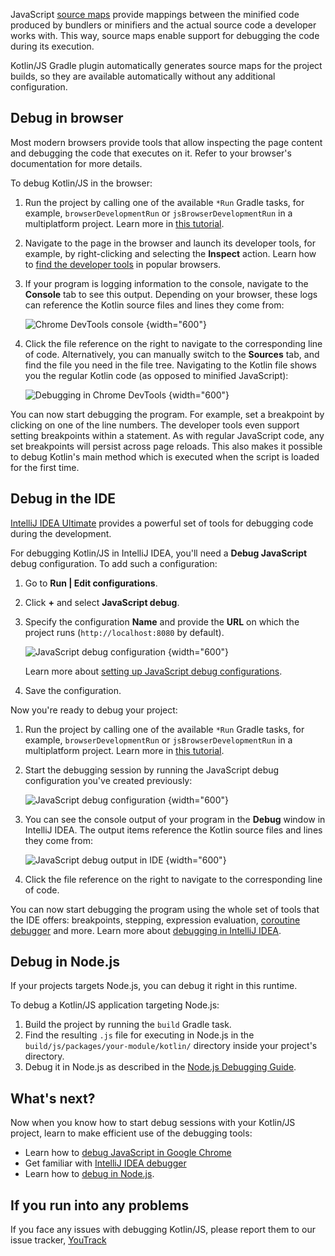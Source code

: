 [//]: # (title: Debug Kotlin/JS code)

JavaScript [source maps](https://www.html5rocks.com/en/tutorials/developertools/sourcemaps/) provide mappings between
the minified code produced by bundlers or minifiers and the actual source code a developer works with. This way, source
maps enable support for debugging the code during its execution.

Kotlin/JS Gradle plugin automatically generates source maps for the project builds, so they are available automatically
without any additional configuration.

## Debug in browser

Most modern browsers provide tools that allow inspecting the page content and debugging the code that executes
on it. Refer to your browser's documentation for more details.

To debug Kotlin/JS in the browser:

1. Run the project by calling one of the available `*Run` Gradle tasks, for example, `browserDevelopmentRun` or
   `jsBrowserDevelopmentRun` in a multiplatform project.
   Learn more in [this tutorial](running-kotlin-js.md#run-the-browser-target).
2. Navigate to the page in the browser and launch its developer tools, for example, by right-clicking and
   selecting the **Inspect** action. Learn how to [find the developer tools](https://balsamiq.com/support/faqs/browserconsole/)
   in popular browsers.
3. If your program is logging information to the console, navigate to the **Console** tab to see this output.
   Depending on your browser, these logs can reference the Kotlin source files and lines they come from:

   ![Chrome DevTools console](devtools-console.png)
   {width="600"}

4. Click the file reference on the right to navigate to the corresponding line of code.
   Alternatively, you can manually switch to the **Sources** tab, and find the file you need in the file tree. Navigating
   to the Kotlin file shows you the regular Kotlin code (as opposed to minified JavaScript):

   ![Debugging in Chrome DevTools](devtools-sources.png)
   {width="600"}

You can now start debugging the program. For example, set a breakpoint by clicking on one of the line numbers.
The developer tools even support setting breakpoints within a statement. As with regular JavaScript code, any set
breakpoints will persist across page reloads. This also makes it possible to debug Kotlin's main method which is executed
when the script is loaded for the first time.

## Debug in the IDE

[IntelliJ IDEA Ultimate](https://www.jetbrains.com/idea/) provides a powerful set of tools for debugging code during the development.

For debugging Kotlin/JS in IntelliJ IDEA, you'll need a **Debug JavaScript** debug configuration. To add such a configuration:

1. Go to **Run | Edit configurations**.
2. Click **+** and select **JavaScript debug**.
3. Specify the configuration **Name** and provide the **URL** on which the project runs (`http://localhost:8080` by default).

   ![JavaScript debug configuration](debug-config.png)
   {width="600"}

   Learn more about [setting up JavaScript debug configurations](https://www.jetbrains.com/help/idea/configuring-javascript-debugger.html).
4. Save the configuration.

Now you're ready to debug your project:

1. Run the project by calling one of the available `*Run` Gradle tasks, for example, `browserDevelopmentRun` or
   `jsBrowserDevelopmentRun` in a multiplatform project.
   Learn more in [this tutorial](running-kotlin-js.md#run-the-browser-target).
2. Start the debugging session by running the JavaScript debug configuration you've created previously:

   ![JavaScript debug configuration](debug-config-run.png)
   {width="600"}

3. You can see the console output of your program in the **Debug** window in IntelliJ IDEA. The output items reference the
   Kotlin source files and lines they come from:

   ![JavaScript debug output in IDE](ide-console-output.png)
   {width="600"}

4. Click the file reference on the right to navigate to the corresponding line of code.

You can now start debugging the program using the whole set of tools that the IDE offers: breakpoints, stepping, expression
evaluation, [coroutine debugger](debug-coroutines-with-idea.md) and more. Learn more about [debugging in IntelliJ IDEA](https://www.jetbrains.com/help/idea/debugging-code.html).

## Debug in Node.js

If your projects targets Node.js, you can debug it right in this runtime.

To debug a Kotlin/JS application targeting Node.js:

1. Build the project by running the `build` Gradle task.
2. Find the resulting `.js` file for executing in Node.js in the `build/js/packages/your-module/kotlin/` directory inside
   your project's directory.
3. Debug it in Node.js as described in the [Node.js Debugging Guide](https://nodejs.org/en/docs/guides/debugging-getting-started/#jetbrains-webstorm-2017-1-and-other-jetbrains-ides).

## What's next?

Now when you know how to start debug sessions with your Kotlin/JS project, learn to make efficient use of the debugging tools:

* Learn how to [debug JavaScript in Google Chrome](https://developer.chrome.com/docs/devtools/javascript/)
* Get familiar with [IntelliJ IDEA debugger](https://www.jetbrains.com/help/idea/debugging-code.html)
* Learn how to [debug in Node.js](https://nodejs.org/en/docs/guides/debugging-getting-started/).

## If you run into any problems

If you face any issues with debugging Kotlin/JS, please report them to our issue tracker, [YouTrack](https://kotl.in/issue)